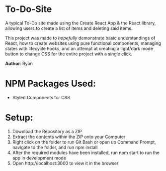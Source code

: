 # To-Do-Site

A typical To-Do site made using the Create React App & the React library, allowing users to create a list of items and deleting said items.

This project was made to *hopefully* demonstrate basic understandings of React, how to create websites using pure functional components, managing states with lifecycle hooks, and an attempt at creating a light/dark mode button to change CSS for the entire project with a single click.

**Author**: Ryan

# NPM Packages Used:
- Styled Components for CSS

# Setup:
1. Download the Repository as a ZIP
2. Extract the contents within the ZIP onto your Computer
3. Right click on the folder to run Git Bash or open up Command Prompt, navigate to the folder, and run npm install
4. After the required modules have been installed, run npm start to run the app in development mode
5. Open http://localhost:3000 to view it in the browser
